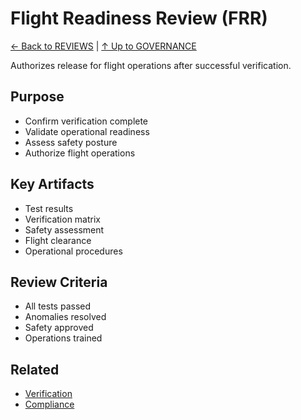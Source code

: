 # Flight Readiness Review (FRR)

[← Back to REVIEWS](../README.md) | [↑ Up to GOVERNANCE](../../README.md)

Authorizes release for flight operations after successful verification.

## Purpose

- Confirm verification complete
- Validate operational readiness
- Assess safety posture
- Authorize flight operations

## Key Artifacts

- Test results
- Verification matrix
- Safety assessment
- Flight clearance
- Operational procedures

## Review Criteria

- All tests passed
- Anomalies resolved
- Safety approved
- Operations trained

## Related

- [Verification](../../../../../../../../../../../../../../02-AIRCRAFT/CONFIGURATION_BASE/ATA-00_GENERAL/RULES.md)
- [Compliance](../../../COMPLIANCE/)
